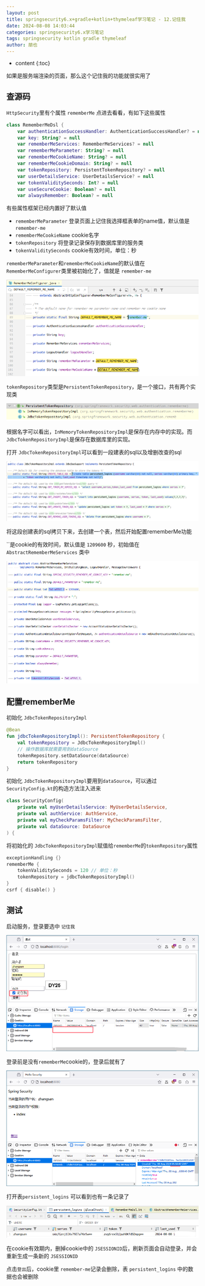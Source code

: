 ```yaml
---
layout: post
title: springsecurity6.x+gradle+kotlin+thymeleaf学习笔记 - 12.记住我
date: 2024-08-08 14:03:44
categories: springsecurity6.x学习笔记
tags: springsecurity kotlin gradle thymeleaf
author: 朋也
---
```


* content
{:toc}







如果是服务端渲染的页面，那么这个记住我的功能就很实用了

## 查源码
`HttpSecurity`里有个属性 `rememberMe` 点进去看看，有如下这些属性

```kotlin
class RememberMeDsl {
    var authenticationSuccessHandler: AuthenticationSuccessHandler? = null
    var key: String? = null
    var rememberMeServices: RememberMeServices? = null
    var rememberMeParameter: String? = null
    var rememberMeCookieName: String? = null
    var rememberMeCookieDomain: String? = null
    var tokenRepository: PersistentTokenRepository? = null
    var userDetailsService: UserDetailsService? = null
    var tokenValiditySeconds: Int? = null
    var useSecureCookie: Boolean? = null
    var alwaysRemember: Boolean? = null
```

有些属性框架已经内置好了默认值

- `rememberMeParameter` 登录页面上记住我选择框表单的name值，默认值是 `remember-me`
- `rememberMeCookieName` cookie名字
- `tokenRepository` 将登录记录保存到数据库里的服务类
- `tokenValiditySeconds` cookie有效时间，单位：秒

`rememberMeParameter`和`rememberMeCookieName`的默认值在`RememberMeConfigurer`类里被初始化了，值就是 `remember-me`

![](/assets/1745311277081.png)

`tokenRepository`类型是`PersistentTokenRepository`，是一个接口，共有两个实现类

![](/assets/1745311285585.png)

根据名字可以看出，`InMemoryTokenRepositoryImpl`是保存在内存中的实现。而`JdbcTokenRepositoryImpl`是保存在数据库里的实现。

打开 `JdbcTokenRepositoryImpl`可以看到一段建表的sql以及增删改查的sql

![](/assets/1745311293952.png)

将这段创建表的sql拷贝下来，去创建一个表，然后开始配置rememberMe功能

``是cookie的有效时间，默认值是 `1209600` 秒，初始值在 `AbstractRememberMeServices` 类中

![](/assets/1745311302464.png)

## 配置rememberMe

初始化 `JdbcTokenRepositoryImpl`

```kotlin
@Bean
fun jdbcTokenRepositoryImpl(): PersistentTokenRepository {
    val tokenRepository = JdbcTokenRepositoryImpl()
    // 操作数据库就需要用到dataSource
    tokenRepository.setDataSource(dataSource)
    return tokenRepository
}
```
初始化 `JdbcTokenRepositoryImpl`要用到`dataSource`，可以通过`SecurityConfig.kt`的构造方法注入进来

```kotlin
class SecurityConfig(
    private val myUserDetailsService: MyUserDetailsService,
    private val authService: AuthService,
    private val myCheckParamsFilter: MyCheckParamsFilter,
    private val dataSource: DataSource
) {
```
将初始化的 `JdbcTokenRepositoryImpl`赋值给`rememberMe`的`tokenRepository`属性

```kotlin
exceptionHandling {}
rememberMe {
    tokenValiditySeconds = 120 // 单位：秒
    tokenRepository = jdbcTokenRepositoryImpl()
}
csrf { disable() }
```

## 测试

启动服务，登录要选中 `记住我`

![](/assets/1745311312457.png)

登录前是没有`rememberMe`cookie的，登录后就有了

![](/assets/1745311321363.png)

打开表`persistent_logins` 可以看到也有一条记录了

![](/assets/1745311334339.png)

在cookie有效期内，删掉cookie中的 `JSESSIONID`后，刷新页面会自动登录，并会重新生成一条新的 `JSESSIONID`

点击`登出`后，cookie里 `remember-me`记录会删除，表 `persistent_logins` 中的数据也会被删除


